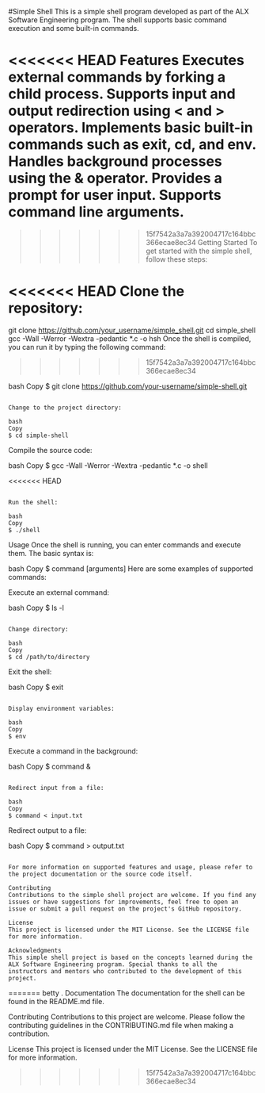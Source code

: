 #Simple Shell
This is a simple shell program developed as part of the ALX Software Engineering program. The shell supports basic command execution and some built-in commands.

<<<<<<< HEAD
Features
Executes external commands by forking a child process.
Supports input and output redirection using < and > operators.
Implements basic built-in commands such as exit, cd, and env.
Handles background processes using the & operator.
Provides a prompt for user input.
Supports command line arguments.
=======

> > > > > > > 15f7542a3a7a392004717c164bbc366ecae8ec34
> > > > > > > Getting Started
> > > > > > > To get started with the simple shell, follow these steps:

<<<<<<< HEAD
Clone the repository:
=======
git clone https://github.com/your_username/simple_shell.git
cd simple_shell
gcc -Wall -Werror -Wextra -pedantic \*.c -o hsh
Once the shell is compiled, you can run it by typing the following command:

> > > > > > > 15f7542a3a7a392004717c164bbc366ecae8ec34

bash
Copy
$ git clone https://github.com/your-username/simple-shell.git

```

Change to the project directory:

bash
Copy
$ cd simple-shell
```

Compile the source code:

bash
Copy
$ gcc -Wall -Werror -Wextra -pedantic \*.c -o shell

<<<<<<< HEAD

```

Run the shell:

bash
Copy
$ ./shell
```

Usage
Once the shell is running, you can enter commands and execute them. The basic syntax is:

bash
Copy
$ command [arguments]
Here are some examples of supported commands:

Execute an external command:

bash
Copy
$ ls -l

```

Change directory:

bash
Copy
$ cd /path/to/directory
```

Exit the shell:

bash
Copy
$ exit

```

Display environment variables:

bash
Copy
$ env
```

Execute a command in the background:

bash
Copy
$ command &

```

Redirect input from a file:

bash
Copy
$ command < input.txt
```

Redirect output to a file:

bash
Copy
$ command > output.txt

```

For more information on supported features and usage, please refer to the project documentation or the source code itself.

Contributing
Contributions to the simple shell project are welcome. If you find any issues or have suggestions for improvements, feel free to open an issue or submit a pull request on the project's GitHub repository.

License
This project is licensed under the MIT License. See the LICENSE file for more information.

Acknowledgments
This simple shell project is based on the concepts learned during the ALX Software Engineering program. Special thanks to all the instructors and mentors who contributed to the development of this project.
```

=======
betty .
Documentation
The documentation for the shell can be found in the README.md file.

Contributing
Contributions to this project are welcome. Please follow the contributing guidelines in the CONTRIBUTING.md file when making a contribution.

License
This project is licensed under the MIT License. See the LICENSE file for more information.

> > > > > > > 15f7542a3a7a392004717c164bbc366ecae8ec34
